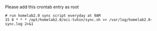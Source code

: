 Please add this crontab entry as root

```shell
# run homelab2.0 sync script everyday at 9AM
15 8 * * * /opt/homelab2.0/oci-tuhin/sync.sh >> /var/log/homelab2.0-sync.log 2>&1
```
